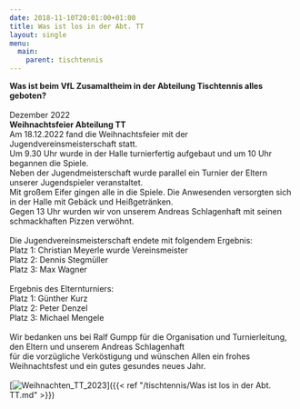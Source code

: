 ```yaml
---
date: 2018-11-10T20:01:00+01:00
title: Was ist los in der Abt. TT
layout: single
menu:
  main:
    parent: tischtennis
---
```


<b>Was ist beim VfL Zusamaltheim in der Abteilung Tischtennis alles geboten?</b>
<br>
<br>Dezember 2022<br>
<b>Weihnachtsfeier Abteilung TT</b><br>
Am 18.12.2022 fand die Weihnachtsfeier mit der Jugendvereinsmeisterschaft statt.<br>
Um 9.30 Uhr wurde in der Halle turnierfertig aufgebaut und um 10 Uhr begannen die Spiele.<br> 
Neben der Jugendmeisterschaft wurde parallel ein Turnier der Eltern unserer Jugendspieler veranstaltet.<br>
Mit großem Eifer gingen alle in die Spiele. Die Anwesenden versorgten sich in der Halle mit Gebäck und Heißgetränken.<br>
Gegen 13 Uhr wurden wir von unserem Andreas Schlagenhaft mit seinen schmackhaften Pizzen verwöhnt.<br>
<br>
Die Jugendvereinsmeisterschaft endete mit folgendem Ergebnis:<br>
Platz 1:	Christian Meyerle wurde Vereinsmeister<br>
Platz 2:	Dennis Stegmüller<br>
Platz 3:	Max Wagner<br>
<br>
Ergebnis des Elternturniers:<br>
Platz 1:	Günther Kurz<br>
Platz 2:	Peter Denzel<br>
Platz 3:	Michael Mengele<br>
<br>
Wir bedanken uns bei Ralf Gumpp für die Organisation und Turnierleitung, den Eltern und unserem Andreas Schlagenhaft<br>
für die vorzügliche Verköstigung und wünschen Allen ein frohes Weihnachtsfest und ein gutes gesundes neues Jahr.<br>
<br>
[![Weihnachten_TT_2023](/images/Weihnachten_TT_2023.jpg)]({{< ref "/tischtennis/Was ist los in der Abt. TT.md" >}})

